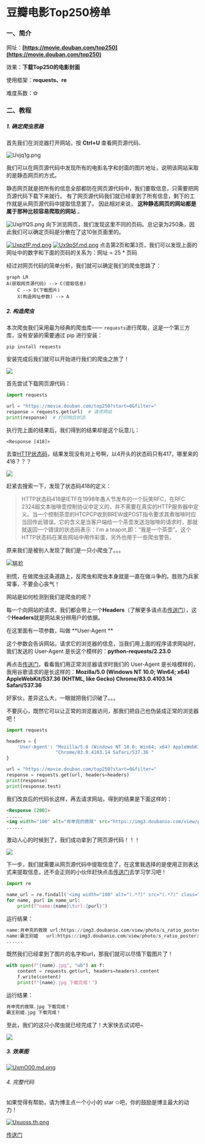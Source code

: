 # 豆瓣电影Top250榜单
### 一、简介
网址：**[https://movie.douban.com/top250](https://movie.douban.com/top250)**

效果：**下载Top250的电影封面**

使用框架：**requests、re**

难度系数：**✩**

### 二、教程
##### 1. 确定爬虫思路
首先我们在浏览器打开网站，按 **Ctrl+U** 查看网页源代码、

![Uvjq1g.png](https://s1.ax1x.com/2020/07/24/Uvjq1g.png)

我们可以在网页源代码中发现所有的电影名字和封面的图片地址，说明该网站采取的是静态网页的方式。

静态网页就是把所有的信息全部都防在网页源代码中，我们要取信息，只需要把网页源代码下载下来就行。
有了网页源代码我们就已经拿到了所有信息，剩下的工作就是从网页源代码中提取信息罢了。
因此相对来说， **这种静态网页的网站都是属于那种比较容易爬取的网站** 。

![UxpYQS.png](https://s1.ax1x.com/2020/07/24/UxpYQS.png)
向下浏览网页，我们发现这里不同的页码。总记录为250条，因此我们可以确定页码是分散在了这10张页面里的。

[![UxpzfP.md.png](https://s1.ax1x.com/2020/07/24/UxpzfP.md.png)](https://imgchr.com/i/UxpzfP)
[![Ux9pSf.md.png](https://s1.ax1x.com/2020/07/24/Ux9pSf.md.png)](https://imgchr.com/i/Ux9pSf)
点击第2页和第3页，我们可以发现上面的网址中的数字和下面的页码的关系为：网址 = 25 * 页码

经过对网页代码的简单分析，我们就可以确定我们的爬虫思路了：

```mermaid
graph LR
A(获取网页源代码) --> C(提取信息)
	C --> D(下载图片)
    X(构造网址参数) --> A
```

##### 2. 构造爬虫

本次爬虫我们采用最为经典的爬虫库—— ```requests```进行爬取，这是一个第三方库，没有安装的需要通过 pip 进行安装：

```pip install requests```

安装完成后我们就可以开始进行我们的爬虫之旅了！

![](http://img.doutula.com/production/uploads/image/2019/08/24/20190824621139_akPjpC.gif)

首先尝试下载网页源代码：

```python
import requests

url = "https://movie.douban.com/top250?start=0&filter="
response = requests.get(url)  # 请求网站
print(response)  # 打印响应状态
```

执行完上面的结果后，我们得到的结果却是这个玩意儿：

```<Response [418]>```

去查[HTTP状态码](http://tools.jb51.net/table/http_status_code)，结果发现没有对上号啊，以4开头的状态码只有417，哪里来的418？？？

![](http://img.doutula.com/production/uploads/image/2018/06/24/20180624772033_oOexEP.gif)

赶紧去搜索一下，发现了状态码418的定义：

> HTTP状态码418是IETF在1998年愚人节发布的一个玩笑RFC，在RFC 2324超文本咖啡壶控制协议中定义的，并不需要在真实的HTTP服务器中定义。当一个控制茶壶的HTCPCP收到BREW或POST指令要求其煮咖啡时应当回传此错误。它的含义是当客户端给一个茶壶发送泡咖啡的请求时，那就就返回一个错误的状态码表示：I'm a teapot,即：“我是一个茶壶”。这个HTTP状态码在某些网站中用作彩蛋，另外也用于一些爬虫警告。

原来我们是被别人发现了我们是一只小爬虫了。。。

![尴尬](http://img.doutula.com/production/uploads/image/2020/05/14/20200514433125_ChPUst.jpg)

别慌，在做爬虫这条道路上，反爬虫和爬虫本身就是一直在做斗争的。胜败乃兵家常事，不要会心丧气！

网站是如何检测到我们是爬虫的呢？

每一个向网站的请求，我们都会带上一个**Headers**（了解更多请点击[传送门](http://tools.jb51.net/table/http_header)），这个**Headers**就是网站来分辨用户的依据。

在这里面有一项参数，叫做 **User-Agent ** 

这个参数会告诉网站，请求它的浏览器的信息，当我们用上面的程序请求网站时，我们发送的 User-Agent 是长这个模样的：**python-requests/2.23.0**

再点击[传送门](https://useragent.buyaocha.com/)，看看我们用正常浏览器请求时我们的 User-Agent  是长啥模样的，我用谷歌请求的是长这样的：**Mozilla/5.0 (Windows NT 10.0; Win64; x64) AppleWebKit/537.36 (KHTML, like Gecko) Chrome/83.0.4103.14 Safari/537.36**

好家伙，差异这么大，一眼就把我们识破了。。。

不要灰心，既然它可以让正常的浏览器访问，那我们把自己也伪装成正常的浏览器吧！

```python
import requests

headers = {
    'User-Agent': "Mozilla/5.0 (Windows NT 10.0; Win64; x64) AppleWebKit/537.36 (KHTML, like Gecko) "
                  "Chrome/83.0.4103.14 Safari/537.36 "
}

url = "https://movie.douban.com/top250?start=0&filter="
response = requests.get(url, headers=headers)
print(response)
print(response.test)
```

我们改良后的代码长这样，再去请求网站，得到的结果是下面这样的：

```html
<Response [200]>
......
<img width="100" alt="肖申克的救赎" src="https://img3.doubanio.com/view/photo/s_ratio_poster/public/p480747492.jpg" class="">
......
```

激动人心的时候到了，我们成功拿到了网页源代码！！！

![](http://img.doutula.com/production/uploads/image/2019/01/25/20190125375633_XMCrDu.gif)

下一步，我们就需要从网页源代码中提取信息了，在这里我选择的是使用正则表达式来提取信息，还不会正则的小伙伴赶快点击[传送门](https://www.runoob.com/python/python-reg-expressions.html)去学习学习吧！

```python
import re

name_url = re.findall('<img width="100" alt="(.*?)" src="(.*?)" class="">', response.text)
for name, purl in name_url:
    print(f"name:{name}\turl:{purl}")
```

运行结果：

```python
name:肖申克的救赎	url:https://img3.doubanio.com/view/photo/s_ratio_poster/public/p480747492.jpg
name:霸王别姬	url:https://img3.doubanio.com/view/photo/s_ratio_poster/public/p2561716440.jpg
......
```

既然我们已经拿到了图片的名字和url，那我们就可以尽情下载图片了！

```python
with open(f"{name}.jpg", "wb") as f:
    content = requests.get(url, headers=headers).content
    f.write(content)
    print(f"{name}.jpg 下载完成！")
```

运行结果：

```python
肖申克的救赎.jpg 下载完成！
霸王别姬.jpg 下载完成！
```

至此，我们的这只小爬虫就已经完成了！大家快去试试吧~

![](http://img.doutula.com/production/uploads/image/2019/06/10/20190610156547_XoEIgL.jpg)

##### 3. 效果图

[![UxmO00.md.png](https://s1.ax1x.com/2020/07/24/UxmO00.md.png)](https://imgchr.com/i/UxmO00)

###### 4. 完整代码

如果觉得有帮助，请为博主点一个小小的 star ✩吧，你的鼓励是博主最大的动力！

[![Uxuoss.th.png](https://s1.ax1x.com/2020/07/24/Uxuoss.th.png)](https://imgchr.com/i/Uxuoss)

[传送门](https://github.com/1314liuwei/python_spider/blob/master/1%E3%80%81%E8%B1%86%E7%93%A3%E7%94%B5%E5%BD%B1Top250/main.py)